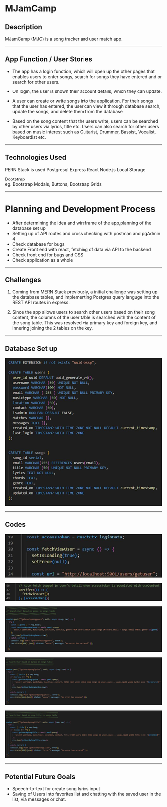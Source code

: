 # MJamCamp

## Description

MJamCamp (MJC) is a song tracker and user match app.

---

## App Function / User Stories

- The app has a login function, which will open up the other pages that enables users to enter songs, search for songs they have entered and or search for other users.

- On login, the user is shown their account details, which they can update.

- A user can create or write songs into the application. For their songs that the user has entered, the user can view it through database search, update the songs, and delete them from the database

- Based on the song content that the users write, users can be searched by other users via lyrics, title etc. Users can also search for other users based on music interest such as Guitarist, Drummer, Bassist, Vocalist, Keyboardist etc.

---

## Technologies Used

PERN Stack is used
Postgresql
Express
React
Node.js
Local Storage

Bootstrap  
eg. Bootstrap Modals, Buttons, Bootstrap Grids

---

# Planning and Development Process

- After determining the idea and wireframe of the app,planning of the database set up
- Setting up of API routes and cross checking with postman and pgAdmin 4
- Check database for bugs
- Create Front end with react, fetching of data via API to the backend
- Check front end for bugs and CSS
- Check application as a whole

---

## Challenges

1. Coming from MERN Stack previously, a initial challenge was setting up the database tables, and implementing Postgres query languge into the REST API routes in express.

2. Since the app allows users to search other users based on their song content, the columns of the user table is searched with the content of the song table. This was resolved via primary key and foreign key, and innering joining the 2 tables on the key.

---

## Database Set up

![Database](/README_img/Database.jpg)

---

## Codes

![ViewUser1](/README_img/ViewUser1.jpg)

![ViewUser1](/README_img/ViewUser2.jpg)

![SearchUserSongGenre](/README_img/SearchUserSongGenre.jpg)

![SearchUserSongLyrics](/README_img/SearchUserSongLyrics.jpg)

![SearchUserSongTitle](/README_img/SearchUserSongTitle.jpg)

---

## Potential Future Goals

- Speech-to-text for create song lyrics input
- Saving of Users into favorites list and chatting with the saved user in the list, via messages or chat.

